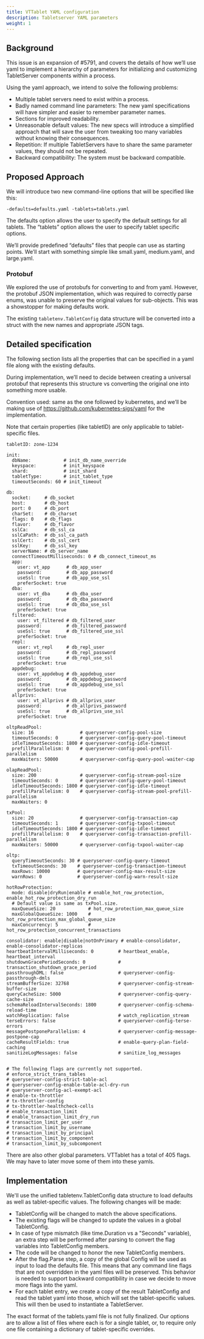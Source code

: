 ```yaml
---
title: VTTablet YAML configuration
description: Tabletserver YAML parameters
weight: 1
---
```


## Background
This issue is an expansion of #5791, and covers the details of how we’ll use yaml to implement a hierarchy of parameters for initializing and customizing TabletServer components within a process.

Using the yaml approach, we intend to solve the following problems:

* Multiple tablet servers need to exist within a process.
* Badly named command line parameters: The new yaml specifications will have simpler and easier to remember parameter names.
* Sections for improved readability.
* Unreasonable default values: The new specs will introduce a simplified approach that will save the user from tweaking too many variables without knowing their consequences.
* Repetition: If multiple TabletServers have to share the same parameter values, they should not be repeated.
* Backward compatibility: The system must be backward compatible.

## Proposed Approach
We will introduce two new command-line options that will be specified like this:
```
-defaults=defaults.yaml -tablets=tablets.yaml
```

The defaults option allows the user to specify the default settings for all tablets. The “tablets” option allows the user to specify tablet specific options.

We’ll provide predefined “defaults” files that people can use as starting points. We’ll start with something simple like small.yaml, medium.yaml, and large.yaml.

### Protobuf
We explored the use of protobufs for converting to and from yaml. However, the protobuf JSON implementation, which was required to correctly parse enums, was unable to preserve the original values for sub-objects. This was a showstopper for making defaults work.

The existing `tabletenv.TabletConfig` data structure will be converted into a struct with the new names and appropriate JSON tags.

## Detailed specification
The following section lists all the properties that can be specified in a yaml file along with the existing defaults.

During implementation, we’ll need to decide between creating a universal protobuf that represents this structure vs converting the original one into something more usable.

Convention used: same as the one followed by kubernetes, and we’ll be making use of https://github.com/kubernetes-sigs/yaml for the implementation.

Note that certain properties (like tabletID) are only applicable to tablet-specific files.

```
tabletID: zone-1234

init:
  dbName:            # init_db_name_override
  keyspace:          # init_keyspace
  shard:             # init_shard
  tabletType:        # init_tablet_type
  timeoutSeconds: 60 # init_timeout

db:
  socket:     # db_socket
  host:       # db_host
  port: 0     # db_port
  charSet:    # db_charset
  flags: 0    # db_flags
  flavor:     # db_flavor
  sslCa:      # db_ssl_ca
  sslCaPath:  # db_ssl_ca_path
  sslCert:    # db_ssl_cert
  sslKey:     # db_ssl_key
  serverName: # db_server_name
  connectTimeoutMilliseconds: 0 # db_connect_timeout_ms
  app:
    user: vt_app      # db_app_user
    password:         # db_app_password
    useSsl: true      # db_app_use_ssl
    preferSocket: true
  dba:
    user: vt_dba      # db_dba_user
    password:         # db_dba_password
    useSsl: true      # db_dba_use_ssl
    preferSocket: true
  filtered:
    user: vt_filtered # db_filtered_user
    password:         # db_filtered_password
    useSsl: true      # db_filtered_use_ssl
    preferSocket: true
  repl:
    user: vt_repl     # db_repl_user
    password:         # db_repl_password
    useSsl: true      # db_repl_use_ssl
    preferSocket: true
  appdebug:
    user: vt_appdebug # db_appdebug_user
    password:         # db_appdebug_password
    useSsl: true      # db_appdebug_use_ssl
    preferSocket: true
  allprivs:
    user: vt_allprivs # db_allprivs_user
    password:         # db_allprivs_password
    useSsl: true      # db_allprivs_use_ssl
    preferSocket: true

oltpReadPool:
  size: 16                 # queryserver-config-pool-size
  timeoutSeconds: 0        # queryserver-config-query-pool-timeout
  idleTimeoutSeconds: 1800 # queryserver-config-idle-timeout
  prefillParallelism: 0    # queryserver-config-pool-prefill-parallelism
  maxWaiters: 50000        # queryserver-config-query-pool-waiter-cap

olapReadPool:
  size: 200                # queryserver-config-stream-pool-size
  timeoutSeconds: 0        # queryserver-config-query-pool-timeout
  idleTimeoutSeconds: 1800 # queryserver-config-idle-timeout
  prefillParallelism: 0    # queryserver-config-stream-pool-prefill-parallelism
  maxWaiters: 0

txPool:
  size: 20                 # queryserver-config-transaction-cap
  timeoutSeconds: 1        # queryserver-config-txpool-timeout
  idleTimeoutSeconds: 1800 # queryserver-config-idle-timeout
  prefillParallelism: 0    # queryserver-config-transaction-prefill-parallelism
  maxWaiters: 50000        # queryserver-config-txpool-waiter-cap

oltp:
  queryTimeoutSeconds: 30 # queryserver-config-query-timeout
  txTimeoutSeconds: 30    # queryserver-config-transaction-timeout
  maxRows: 10000          # queryserver-config-max-result-size
  warnRows: 0             # queryserver-config-warn-result-size

hotRowProtection:
  mode: disable|dryRun|enable # enable_hot_row_protection, enable_hot_row_protection_dry_run
  # Default value is same as txPool.size.
  maxQueueSize: 20            # hot_row_protection_max_queue_size
  maxGlobalQueueSize: 1000    # hot_row_protection_max_global_queue_size
  maxConcurrency: 5           # hot_row_protection_concurrent_transactions

consolidator: enable|disable|notOnPrimary # enable-consolidator, enable-consolidator-replicas
heartbeatIntervalMilliseconds: 0         # heartbeat_enable, heartbeat_interval
shutdownGracePeriodSeconds: 0            # transaction_shutdown_grace_period
passthroughDML: false                    # queryserver-config-passthrough-dmls
streamBufferSize: 32768                  # queryserver-config-stream-buffer-size
queryCacheSize: 5000                     # queryserver-config-query-cache-size
schemaReloadIntervalSeconds: 1800        # queryserver-config-schema-reload-time
watchReplication: false                  # watch_replication_stream
terseErrors: false                       # queryserver-config-terse-errors
messagePostponeParallelism: 4            # queryserver-config-message-postpone-cap
cacheResultFields: true                  # enable-query-plan-field-caching
sanitizeLogMessages: false               # sanitize_log_messages


# The following flags are currently not supported.
# enforce_strict_trans_tables
# queryserver-config-strict-table-acl
# queryserver-config-enable-table-acl-dry-run
# queryserver-config-acl-exempt-acl
# enable-tx-throttler
# tx-throttler-config
# tx-throttler-healthcheck-cells
# enable_transaction_limit
# enable_transaction_limit_dry_run
# transaction_limit_per_user
# transaction_limit_by_username
# transaction_limit_by_principal
# transaction_limit_by_component
# transaction_limit_by_subcomponent
```

There are also other global parameters. VTTablet has a total of 405 flags. We may have to later move some of them into these yamls.

## Implementation
We'll use the unified tabletenv.TabletConfig data structure to load defaults as well as tablet-specific values. The following changes will be made:

* TabletConfig will be changed to match the above specifications.
* The existing flags will be changed to update the values in a global TabletConfig.
* In case of type mismatch (like time.Duration vs a "Seconds" variable), an extra step will be performed after parsing to convert the flag variables into TabletConfig members.
* The code will be changed to honor the new TabletConfig members.
* After the flag.Parse step, a copy of the global Config will be used as input to load the defaults file. This means that any command line flags that are not overridden in the yaml files will be preserved. This behavior is needed to support backward compatibility in case we decide to move more flags into the yaml.
* For each tablet entry, we create a copy of the result TabletConfig and read the tablet yaml into those, which will set the tablet-specific values. This will then be used to instantiate a TabletServer.

The exact format of the tablets.yaml file is not fully finalized. Our options are to allow a list of files where each is for a single tablet, or, to require only one file containing a dictionary of tablet-specific overrides.
